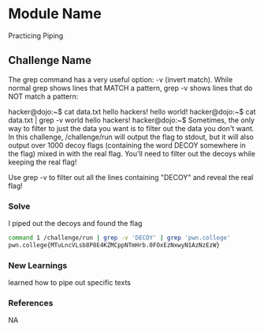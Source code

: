 # Module Name
Practicing Piping

## Challenge Name
The grep command has a very useful option: -v (invert match). While normal grep shows lines that MATCH a pattern, grep -v shows lines that do NOT match a pattern:

hacker@dojo:~$ cat data.txt
hello hackers!
hello world!
hacker@dojo:~$ cat data.txt | grep -v world
hello hackers!
hacker@dojo:~$
Sometimes, the only way to filter to just the data you want is to filter out the data you don't want. In this challenge, /challenge/run will output the flag to stdout, but it will also output over 1000 decoy flags (containing the word DECOY somewhere in the flag) mixed in with the real flag. You'll need to filter out the decoys while keeping the real flag!

Use grep -v to filter out all the lines containing "DECOY" and reveal the real flag!
### Solve
I piped out the decoys and found the flag

```bash
command 1 /challenge/run | grep -v 'DECOY' | grep 'pwn.college'
pwn.college{MTuLncVLsb8P8E4KZMCppNTmHrb.0FOxEzNxwyN1AzNzEzW}
```

### New Learnings
learned how to pipe out specific texts

### References 
NA
